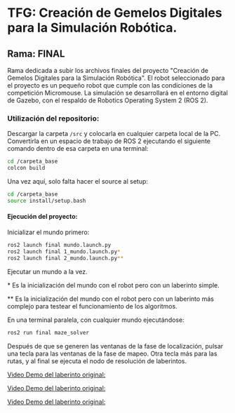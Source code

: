 # TFG: Creación de Gemelos Digitales para la Simulación Robótica.

## Rama: FINAL

Rama dedicada a subir los archivos finales del proyecto "Creación de Gemelos Digitales para la Simulación Robótica". El robot seleccionado para el proyecto es un pequeño robot que cumple con las condiciones de la competición Micromouse. La simulación se desarrollará en el entorno digital de Gazebo, con el respaldo de Robotics Operating System 2 (ROS 2).

### Utilización del repositorio:

Descargar la carpeta `/src` y colocarla en cualquier carpeta local de la PC. Convertirla en un espacio de trabajo de ROS 2 ejecutando el siguiente comando dentro de esa carpeta en una terminal:

```bash
cd /carpeta_base
colcon build
```

Una vez aquí, solo falta hacer el source al setup:
```bash
cd /carpeta_base
source install/setup.bash
```

#### Ejecución del proyecto:
Inicializar el mundo primero:
```bash
ros2 launch final mundo.launch.py
ros2 launch final 1_mundo.launch.py*
ros2 launch final 2_mundo.launch.py**
```

Ejecutar un mundo a la vez. 

\* Es la inicialización del mundo con el robot pero con un laberinto simple.

\** Es la inicialización del mundo con el robot pero con un laberinto más complejo para testear el funcionamiento de los algoritmos. 

En una terminal paralela, con cualquier mundo ejecutándose: 
```bash
ros2 run final maze_solver
```
Después de que se generen las ventanas de la fase de localización, pulsar una tecla para las ventanas de la fase de mapeo. Otra tecla más para las rutas, y al final se ejecuta el nodo de resolución de laberintos. 


[Video Demo del laberinto original:](https://drive.google.com/file/d/1qx4PtUpN_my_yLa5Wj6ZzexJsb1gqxBW/view?usp=sharing)

[Video Demo del laberinto original:](https://drive.google.com/file/d/1eDpDY_rgECqPpCkO8eoJQ5hFiiXthry0/view?usp=sharing)

[Video Demo del laberinto original:](https://drive.google.com/file/d/1uCoZC0gMX9zqMhfWEvaYSOzOpYkl1dRW/view?usp=sharing)

